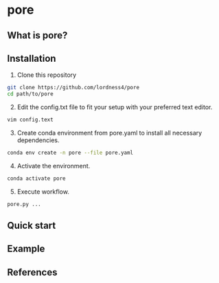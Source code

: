 # pore

## What is pore?

## Installation
1. Clone this repository
```bash
git clone https://github.com/lordness4/pore
cd path/to/pore
```
2. Edit the config.txt file to fit your setup with your preferred text editor.
```bash
vim config.text
```
3. Create conda environment from pore.yaml to install all necessary dependencies.
```bash
conda env create -n pore --file pore.yaml
```
4. Activate the environment.
```bash
conda activate pore
```
5. Execute workflow.
```bash
pore.py ...
```

## Quick start

## Example

## References
